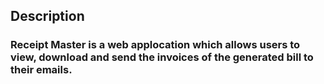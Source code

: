 ## Description
### Receipt Master is a web applocation which allows users to view, download and send the invoices of the generated bill to their emails.



